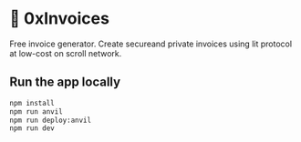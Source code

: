 # 📜 0xInvoices

Free invoice generator. Create secureand private invoices using lit protocol at low-cost on scroll network.

## Run the app locally

```bash
npm install
npm run anvil
npm run deploy:anvil
npm run dev
```
